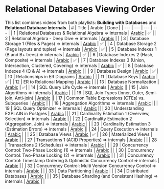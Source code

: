 # Relational Databases Viewing Order

This list combines videos from both playlists: **Building with Databases** and **Relational Database Internals**.
| # | Title | Arabic | Done |
| --- | --- | --- | --- |
| 1 | Relational Databases & Relational Algebra => internals | [Arabic](https://www.youtube.com/watch?v=UuCDByipiCo) | ✅ |
| 2 | Relational Algebra - Deep Dive => internals | [Arabic](https://www.youtube.com/watch?v=OuFS0tcQXh8) |  |
| 3 | Database Storage 1 (Files & Pages) => internals | [Arabic](https://youtu.be/-HtHhBQbMB4) | ✅ |
| 4 | Database Storage 2 (Page layouts and tuples) => internals | [Arabic](https://youtu.be/8-LJyyAjOhE) | ✅ |
| 5 | Database Indexes 1 (B and B+ trees) => internals | [Arabic](https://youtu.be/1ZhBULsbZGw) | ✅ |
| 6 | Database Indexes 2 (Hash, Composite) => internals | [Arabic](https://youtu.be/ddWoqXw6Qic) | ✅ |
| 7 | Database Indexes 3 (Union, Intersection, Clustered, Covering) => internals | [Arabic](https://youtu.be/KTEViriyc-Q) | ✅ |
| 8 | Database Indexes 4 (Q & A) => internals | [Arabic](https://youtu.be/wY_SxRMLTvA) |  |
| 9 | Database Design | [Arabic](https://youtu.be/gZ5iYMkrcfQ) | ✅ |
| 10 | Relationships in ER Diagrams | [Arabic](https://youtu.be/hp1gX4kh3lw) |  |
| 11 | Database Keys | [Arabic](https://youtu.be/kgpiD3Z_swg) | ✅ |
| 12 | ER to Relational Mapping | [Arabic](https://youtu.be/3E_FTJ1KFyg) |  |
| 13 | Database Normalization | [Arabic](https://youtu.be/1HEHa_EJa0k) | ✅|
| 14 | SQL Query Life Cycle => internals | [Arabic](https://youtu.be/SEKF4u6Ovyw) ||
| 15 | Join Algorithms => internals | [Arabic](https://youtu.be/oVeo3i5ExaA) | |
| 16 | SQL Join Types (Inner, Outer, Semi-join, Anti-join) | [Arabic](https://youtu.be/4RmzfVUVxYI) ||
| 17 | Common Table Expressions (CTEs) vs. Subqueries | [Arabic](https://youtu.be/bdKIwDv9Owc) | |
| 18 | Aggregation Algorithms => internals | [Arabic](https://youtu.be/dHOYDnqJ9HY) ||
| 19 | SQL Query Optimizer => internals | [Arabic](https://youtu.be/iAxFGRbAh8s) ||
| 20 | Understanding EXPLAIN in Postgres | [Arabic](https://youtu.be/12puiczFlz8) ||
| 21 | Cardinality Estimation 1 (Overview, Selection) => internals | [Arabic](https://youtu.be/PPDDLS5NSyM) | |
| 22 | Cardinality Estimation 2 (Aggregation, Join) => internals | [Arabic](https://youtu.be/QwqNuRSLE3M) |  |
| 23 | Cardinality Estimation 3 (Estimation Errors) => internals | [Arabic](https://youtu.be/ZD0ZarOR438) ||
| 24 | Query Execution => internals | [Arabic](https://youtu.be/Hl0SwV1RFFs) | |
| 25 | Database Views | [Arabic](https://youtu.be/tBqbzeV_EkI) | ✅ |
| 26 | Materialized Views | [Arabic](https://youtu.be/qcJiNoQxHQg) |  |
| 27 | Transactions 1 (ACID Properties) => internals | [Arabic](https://www.youtube.com/watch?v=ziH5Y4tvQJE) |  |
| 28 | Transactions 2 (Schedules) => internals | [Arabic](https://youtu.be/KRZTwTWiUek) |  |
| 29 | Concurrency Control: Two-Phase Locking (1) => internals | [Arabic](https://youtu.be/s8w-GplT6K4) | |
| 30 | Concurrency Control: Two-Phase Locking (2) => internals | [Arabic](https://youtu.be/4Ll7zlC9f4w) |  |
| 31 | Concurrency Control: Timestamp Ordering & Optimistic Concurrency Control => internals | [Arabic](https://youtu.be/f6sl5XFnAr4) | |
| 32 | Concurrency Control: Multi Version Concurrency Control => internals | [Arabic](https://youtu.be/RDry1RyIw1s) |  |
| 33 | Data Partitioning | [Arabic](https://youtu.be/XnCnIWMxEhA) | |
| 34 | Distributed Databases | [Arabic](https://youtu.be/LujY8mdibGk) | |
| 35 | Database Sharding (and Consistent Hashing) => internals | [Arabic](https://youtu.be/-GXQwCIRANA) |  |

